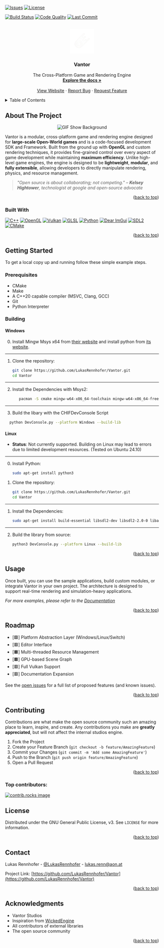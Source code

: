 <a id="readme-top"></a>

<!-- Standard Project Badges -->
[![Issues](https://img.shields.io/github/issues/LukasRennhofer/Vantor.svg?style=for-the-badge)](https://github.com/LukasRennhofer/Vantor/issues)
[![License](https://img.shields.io/github/license/LukasRennhofer/Vantor.svg?style=for-the-badge)](https://github.com/LukasRennhofer/Vantor/blob/main/LICENSE)

<!-- Extra Badges for Features -->
[![Build Status](https://img.shields.io/github/actions/workflow/status/LukasRennhofer/Vantor/build.yml?branch=main&style=for-the-badge)](https://github.com/LukasRennhofer/Vantor/actions)
[![Code Quality](https://img.shields.io/codefactor/grade/github/LukasRennhofer/Vantor?style=for-the-badge)](https://www.codefactor.io/repository/github/LukasRennhofer/Vantor)
[![Last Commit](https://img.shields.io/github/last-commit/LukasRennhofer/Vantor?style=for-the-badge)](https://github.com/LukasRennhofer/Vantor/commits)

<!-- PROJECT LOGO -->
<br />
<div align="center">
  <a href="https://github.com/LukasRennhofer/Vantor">
    <img src="config/assets/VantorLogo_main_wbg.png" alt="Logo" width="80" height="80">
  </a>

<h3 align="center">Vantor</h3>

  <p align="center">
    The Cross-Platform Game and Rendering Engine
    <br />
    <a href="https://github.com/LukasRennhofer/Vantor"><strong>Explore the docs »</strong></a>
    <br />
    <br />
    <a href="https://vantor.netlify.app/">View Website</a>
    &middot;
    <a href="https://github.com/LukasRennhofer/Vantor/issues/new?labels=bug&template=bug-report---.md">Report Bug</a>
    &middot;
    <a href="https://github.com/LukasRennhofer/Vantor/issues/new?labels=enhancement&template=feature-request---.md">Request Feature</a>
  </p>
</div>

<!-- TABLE OF CONTENTS -->
<details>
  <summary>Table of Contents</summary>
  <ol>
    <li>
      <a href="#about-the-project">About The Project</a>
      <ul>
        <li><a href="#built-with">Built With</a></li>
      </ul>
    </li>
    <li>
      <a href="#getting-started">Getting Started</a>
      <ul>
        <li><a href="#prerequisites">Prerequisites</a></li>
        <li><a href="#installation">Installation</a></li>
      </ul>
    </li>
    <li><a href="#usage">Usage</a></li>
    <li><a href="#roadmap">Roadmap</a></li>
    <li><a href="#contributing">Contributing</a></li>
    <li><a href="#license">License</a></li>
    <li><a href="#contact">Contact</a></li>
    <li><a href="#acknowledgments">Acknowledgments</a></li>
  </ol>
</details>

<!-- ABOUT THE PROJECT -->
## About The Project

<p align="center">
<img src="https://raw.githubusercontent.com/LukasRennhofer/Vantor/refs/heads/main/config/assets/gif1.gif" alt="GIF Show Background" style="">
</p>

Vantor is a modular, cross-platform game and rendering engine designed for **large-scale Open-World games** and is a code-focused development SDK and Framework. Built from the ground up with **OpenGL** and custom rendering techniques, it provides fine-grained control over every aspect of game development while maintaining **maximum efficiency**. Unlike high-level game engines, the engine is designed to be **lightweight**, **modular**, and **fully extensible**, allowing developers to directly manipulate rendering, physics, and resource management.

> *"Open source is about collaborating; not competing." – **Kelsey Hightower**, technologist at google and open-source advocate*

<p align="right">(<a href="#readme-top">back to top</a>)</p>

### Built With

[![C++][C++-badge]][C++-url] [![OpenGL][OpenGL-badge]][OpenGL-url] [![Vulkan][Vulkan-badge]][Vulkan-url] [![GLSL][GLSL-badge]][GLSL-url] [![Python][Python-badge]][Python-url] [![Dear ImGui][ImGui-badge]][ImGui-url] [![SDL2][SDL2-badge]][SDL2-url] [![CMake][CMake-badge]][CMake-url]

<p align="right">(<a href="#readme-top">back to top</a>)</p>

<!-- GETTING STARTED -->
## Getting Started

To get a local copy up and running follow these simple example steps.

### Prerequisites

* CMake
* Make
* A C++20 capable compiler (MSVC, Clang, GCC)
* Git
* Python Interpreter

### Building

#### Windows

0. Install Mingw Msys x64 from [their website](https://www.msys2.org/) and install python from [its website](https://www.python.org/).

---

1. Clone the repository:

   ```bash
   git clone https://github.com/LukasRennhofer/Vantor.git
   cd Vantor
   ```

---

2. Install the Dependencies with Msys2:

   ```bash
      pacman -S cmake mingw-w64-x86_64-toolchain mingw-w64-x86_64-freeglut mingw-w64-x86_64-assimp -S mingw-w64-x86_64-sdl2
   ```

---

3. Build the libary with the CHIFDevConsole Script
  ```bash
    python DevConsole.py --platform Windows --build-lib
   ```

#### Linux

- **Status**: Not currently supported. Building on Linux may lead to errors due to limited development resources. (Tested on Ubuntu 24.10)

---

0. Install Python: 
   ```bash
   sudo apt-get install python3
   ```

0. Clone the repository:

   ```bash
   git clone https://github.com/LukasRennhofer/Vantor.git
   cd Vantor
   ```

---

1. Install the Dependencies:

   ```bash
   sudo apt-get install build-essential libsdl2-dev libsdl2-2.0-0 libassimp-dev cmake libglm-dev libglew-dev
   ```

---

2. Build the library from source:

   ```bash
   python3 DevConsole.py --platform Linux --build-lib
   ```

<p align="right">(<a href="#readme-top">back to top</a>)</p>

<!-- USAGE EXAMPLES -->
## Usage

Once built, you can use the sample applications, build custom modules, or integrate Vantor in your own project. The architecture is designed to support real-time rendering and simulation-heavy applications.

_For more examples, please refer to the [Documentation](https://vantor.netlify.app/)_

<p align="right">(<a href="#readme-top">back to top</a>)</p>

<!-- ROADMAP -->
## Roadmap

- [🟩] Platform Abstraction Layer (Windows/Linux/Switch)
- [🟥] Editor Interface
- [🟧] Multi-threaded Resource Management
- [🟧] GPU-based Scene Graph
- [🟥] Full Vulkan Support
- [🟥] Documentation Expansion

See the [open issues](https://github.com/LukasRennhofer/Vantor/issues) for a full list of proposed features (and known issues).

<p align="right">(<a href="#readme-top">back to top</a>)</p>

<!-- CONTRIBUTING -->
## Contributing

Contributions are what make the open source community such an amazing place to learn, inspire, and create. Any contributions you make are **greatly appreciated**, but will not affect the internal studios engine.

1. Fork the Project
2. Create your Feature Branch (`git checkout -b feature/AmazingFeature`)
3. Commit your Changes (`git commit -m 'Add some AmazingFeature'`)
4. Push to the Branch (`git push origin feature/AmazingFeature`)
5. Open a Pull Request

<p align="right">(<a href="#readme-top">back to top</a>)</p>

### Top contributors:

<a href="https://github.com/LukasRennhofer/Vantor/graphs/contributors">
  <img src="https://contrib.rocks/image?repo=LukasRennhofer/Vantor" alt="contrib.rocks image" />
</a>

<!-- LICENSE -->
## License

Distributed under the GNU General Public License, v3. See `LICENSE` for more information.

<p align="right">(<a href="#readme-top">back to top</a>)</p>

<!-- CONTACT -->
## Contact

Lukas Rennhofer - [@LukasRennhofer](https://twitter.com/LukasRennhofer) - lukas.renn@aon.at

Project Link: [https://github.com/LukasRennhofer/Vantor](https://github.com/LukasRennhofer/Vantor)

<p align="right">(<a href="#readme-top">back to top</a>)</p>

<!-- ACKNOWLEDGMENTS -->
## Acknowledgments

* Vantor Studios
* Inspiration from [WickedEngine](https://github.com/turanszkij/WickedEngine)
* All contributors of external libraries
* The open source community

<p align="right">(<a href="#readme-top">back to top</a>)</p>

<!-- MARKDOWN LINKS & IMAGES -->
[contributors-shield]: https://img.shields.io/github/contributors/LukasRennhofer/Vantor.svg?style=for-the-badge
[contributors-url]: https://github.com/LukasRennhofer/Vantor/graphs/contributors
[forks-shield]: https://img.shields.io/github/forks/LukasRennhofer/Vantor.svg?style=for-the-badge
[forks-url]: https://github.com/LukasRennhofer/Vantor/network/members
[stars-shield]: https://img.shields.io/github/stars/LukasRennhofer/Vantor.svg?style=for-the-badge
[stars-url]: https://github.com/LukasRennhofer/Vantor/stargazers
[issues-shield]: https://img.shields.io/github/issues/LukasRennhofer/Vantor.svg?style=for-the-badge
[issues-url]: https://github.com/LukasRennhofer/Vantor/issues
[license-shield]: https://img.shields.io/github/license/LukasRennhofer/Vantor.svg?style=for-the-badge
[license-url]: https://github.com/LukasRennhofer/Vantor/blob/master/LICENSE.txt
[linkedin-shield]: https://img.shields.io/badge/-LinkedIn-black.svg?style=for-the-badge&logo=linkedin&colorB=555
[linkedin-url]: https://linkedin.com/in/lukas-rennhofer
[C++-badge]: https://img.shields.io/badge/C%2B%2B-00599C?style=for-the-badge&logo=c%2B%2B&logoColor=white
[C++-url]: https://isocpp.org/
[OpenGL-badge]: https://img.shields.io/badge/OpenGL-5586A4?style=for-the-badge&logo=opengl&logoColor=white
[OpenGL-url]: https://www.opengl.org/
[Vulkan-badge]: https://img.shields.io/badge/Vulkan-AC162C?style=for-the-badge&logo=vulkan&logoColor=white
[Vulkan-url]: https://www.khronos.org/vulkan/
[GLSL-badge]: https://img.shields.io/badge/GLSL-FF6C00?style=for-the-badge&logo=opengl&logoColor=white
[GLSL-url]: https://www.khronos.org/opengl/wiki/OpenGL_Shading_Language
[Python-badge]: https://img.shields.io/badge/Python-3670A0?style=for-the-badge&logo=python&logoColor=white
[Python-url]: https://www.python.org/
[ImGui-badge]: https://img.shields.io/badge/ImGui-9C27B0?style=for-the-badge
[ImGui-url]: https://github.com/ocornut/imgui
[Raylib-badge]: https://img.shields.io/badge/Raylib-000000?style=for-the-badge
[Raylib-url]: https://www.raylib.com/
[SDL2-badge]: https://img.shields.io/badge/SDL2-FF6C00?style=for-the-badge
[SDL2-url]: https://www.libsdl.org/
[CMake-badge]: https://img.shields.io/badge/CMake-064F8C?style=for-the-badge&logo=cmake&logoColor=white
[CMake-url]: https://cmake.org/